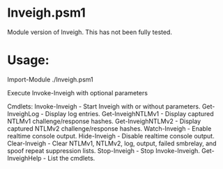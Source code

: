 # Inveigh.psm1

Module version of Inveigh. This has not been fully tested.

# Usage:
Import-Module ./Inveigh.psm1

Execute Invoke-Inveigh with optional parameters

Cmdlets:
Invoke-Inveigh - Start Inveigh with or without parameters.
Get-InveighLog - Display log entries.
Get-InveighNTLMv1 - Display captured NTLMv1 challenge/response hashes.
Get-InveighNTLMv2 - Display captured NTLMv2 challenge/response hashes.
Watch-Inveigh - Enable realtime console output.
Hide-Inveigh - Disable realtime console output.
Clear-Inveigh - Clear NTLMv1, NTLMv2, log, output, failed smbrelay, and spoof repeat suppression lists.
Stop-Inveigh - Stop Invoke-Inveigh.
Get-InveighHelp - List the cmdlets.
